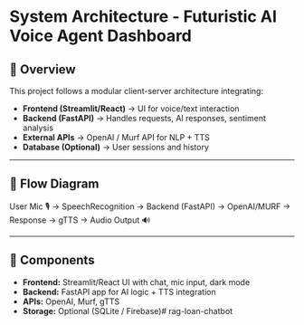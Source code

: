 # System Architecture - Futuristic AI Voice Agent Dashboard

## 🔹 Overview
This project follows a modular client-server architecture integrating:
- **Frontend (Streamlit/React)** → UI for voice/text interaction
- **Backend (FastAPI)** → Handles requests, AI responses, sentiment analysis
- **External APIs** → OpenAI / Murf API for NLP + TTS
- **Database (Optional)** → User sessions and history

---

## 🔹 Flow Diagram
User Mic 🎙️ → SpeechRecognition → Backend (FastAPI) → OpenAI/MURF → Response → gTTS → Audio Output 🔊

---

## 🔹 Components
- **Frontend:** Streamlit/React UI with chat, mic input, dark mode
- **Backend:** FastAPI app for AI logic + TTS integration
- **APIs:** OpenAI, Murf, gTTS
- **Storage:** Optional (SQLite / Firebase)# rag-loan-chatbot
